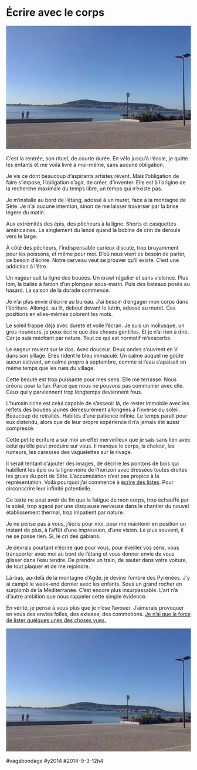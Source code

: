 # Écrire avec le corps

![](_i/plage.webp)

C’est la rentrée, son rituel, de courte durée. En vélo jusqu’à l’école, je quitte les enfants et me voilà livré à moi-même, sans aucune obligation.

Je vis ce dont beaucoup d’aspirants artistes rêvent. Mais l’obligation de faire s’impose, l’obligation d’agir, de créer, d’inventer. Elle est à l’origine de la recherche maximale du temps libre, un temps qui n’existe pas.

Je m’installe au bord de l’étang, adossé à un muret, face à la montagne de Sète. Je n’ai aucune intention, sinon de me laisser traverser par la brise légère du matin.

Aux extrémités des épis, des pêcheurs à la ligne. Shorts et casquettes américaines. Le singlement du lancé quand la bobine de crin de déroule vers le large.

À côté des pêcheurs, l’indispensable curieux discute, trop bruyamment pour les poissons, et même pour moi. D’où nous vient ce besoin de parler, ce besoin d’écrire. Notre cerveau veut se prouver qu’il existe. C’est une addiction à l’être.

Un nageur suit la ligne des bouées. Un crawl régulier et sans violence. Plus loin, la balise à fanion d’un plongeur sous-marin. Puis des bateaux posés au hasard. La saison de la dorade commence.

Je n’ai plus envie d’écrire au bureau. J’ai besoin d’engager mon corps dans l’écriture. Allongé, au lit, debout devant le lutrin, adossé au muret. Ces positions en elles-mêmes colorent les mots.

Le soleil frappe déjà avec dureté et voile l’écran. Je suis un mollusque, un gros nounours, je peux écrire que des choses gentilles. Et je n’ai rien à dire. Car je suis méchant par nature. Tout ce qui est normatif m’exacerbe.

Le nageur revient sur le dos. Avec douceur. Deux ondes s’ouvrent en V dans son sillage. Elles rident le bleu immaculé. Un calme auquel ne goûte aucun estivant, un calme propre à septembre, comme si l’eau s’apaisait en même temps que les rues du village.

Cette beauté est trop puissante pour mes sens. Elle me terrasse. Nous créons pour la fuir. Parce que nous ne pouvons pas communier avec elle. Ceux qui y parviennent trop longtemps deviennent fous.

L’humain riche est celui capable de s’asseoir là, de rester immobile avec les reflets des bouées jaunes démesurément allongées à l’inverse du soleil. Beaucoup de retraités. Habités d’une patience infinie. Le temps paraît pour eux distendu, alors que de leur propre expérience il n’a jamais été aussi compressé.

Cette petite écriture a sur moi un effet merveilleux que je sais sans lien avec celui qu’elle peut produire sur vous. Il manque le corps, la chaleur, les rumeurs, les caresses des vaguelettes sur le rivage.

Il serait tentant d’ajouter des images, de décrire les pontons de bois qui habillent les épis ou la ligne noire de l’horizon avec dressées toutes droites les grues du port de Sète. L’accumulation n’est pas propice à la représentation. Voilà pourquoi j’ai commencé à [écrire des listes](#buzzlitt). Pour circonscrire leur infinité potentielle.

Ce texte ne peut avoir de fin que la fatigue de mon corps, trop échauffé par le soleil, trop agacé par une disqueuse nerveuse dans le chantier du nouvel établissement thermal, trop impatient par nature.

Je ne pense pas à vous, j’écris pour moi, pour me maintenir en position un instant de plus, à l’affût d’une impression, d’une vision. Le plus souvent, il ne se passe rien. Si, le cri des gabians.

Je devrais pourtant n’écrire que pour vous, pour éveiller vos sens, vous transporter avec moi au bord de l’étang et vous donner envie de vous glisser dans l’eau tendre. De prendre un train, de sauter dans votre voiture, de tout plaquer et de me rejoindre.

Là-bas, au-delà de la montagne d’Agde, je devine l’ombre des Pyrénées. J’y ai campé le week-end dernier avec les enfants. Sous un grand rocher en surplomb de la Méditerranée. C’est encore plus insurpassable. L’art n’a d’autre ambition que nous rappeler cette simple évidence.

En vérité, je pense à vous plus que je n’ose l’avouer. J’aimerais provoquer en vous des envies folles, des extases, des commotions. [Je n’ai que la force de lister quelques unes des choses vues.](20-choses-vues-au-bord-de-letang.md)

![Plage de Balaruc](_i/plage.webp)



#vagabondage #y2014 #2014-9-3-12h4
